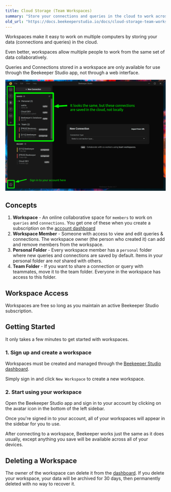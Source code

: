 ```yaml
---
title: Cloud Storage (Team Workspaces)
summary: "Store your connections and queries in the cloud to work across multiple machines, or collaborate with others."
old_url: "https://docs.beekeeperstudio.io/docs/cloud-storage-team-workspaces"
---
```



Workspaces make it easy to work on multiple computers by storing your data (connections and queries) in the cloud.

Even better, workspaces allow multiple people to work from the same set of data collaboratively.

Queries and Connections stored in a workspace are only available for use through the Beekeeper Studio app, not through a web interface.

![Image Alt Tag](../assets/images/cloud-storage-team-workspaces-28.png)

## Concepts

1. **Workspace** - An online collaborative space for `members` to work on `queries` and `connections`. You get one of these when you create a subscription on the [account dashboard](https://app.beekeeperstudio.io)
2. **Workspace Member** - Someone with access to view and edit queries & connections. The workspace owner (the person who created it) can add and remove members from the workspace.
2. **Personal Folder** - Every workspace member has a `personal` folder where new queries and connections are saved by default. Items in your personal folder are *not* shared with others.
3. **Team Folder** - If you want to share a connection or query with teammates, move it to the team folder. Everyone in the workspace has access to this folder.

## Workspace Access

Workspaces are free so long as you maintain an active Beekeeper Studio subscription.

## Getting Started

It only takes a few minutes to get started with workspaces.

### 1. Sign up and create a workspace

Workspaces must be created and managed through the [Beekeeper Studio dashboard][dashboard].

Simply sign in and click `New Workspace` to create a new workspace.

### 2. Start using your workspace

Open the Beekeeper Studio app and sign in to your account by clicking on the avatar icon in the bottom of the left sidebar.

Once you're signed in to your account, all of your workspaces will appear in the sidebar for you to use.

After connecting to a workspace, Beekeeper works just the same as it does usually, except anything you save will be available across all of your devices.

## Deleting a Workspace

The owner of the workspace can delete it from the [dashboard][dashboard]. If you delete your workspace, your data will be archived for 30 days, then permanently deleted with no way to recover it.


[dashboard]: https://app.beekeeperstudio.io


